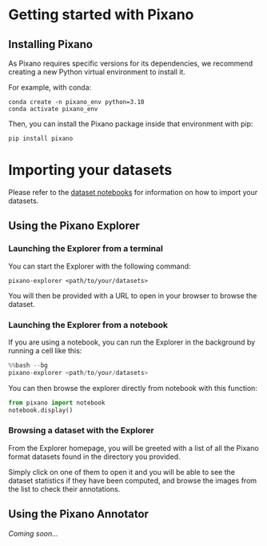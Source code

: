 # Getting started with Pixano


## Installing Pixano

As Pixano requires specific versions for its dependencies, we recommend creating a new Python virtual environment to install it.

For example, with conda:

```shell
conda create -n pixano_env python=3.10
conda activate pixano_env
```

Then, you can install the Pixano package inside that environment with pip:

```shell
pip install pixano
```


# Importing your datasets

Please refer to the [dataset notebooks](https://github.com/pixano/pixano/tree/main/notebooks/datasets) for information on how to import your datasets.


## Using the Pixano Explorer

### Launching the Explorer from a terminal

You can start the Explorer with the following command:

```shell
pixano-explorer <path/to/your/datasets>
```

You will then be provided with a URL to open in your browser to browse the dataset.

### Launching the Explorer from a notebook

If you are using a notebook, you can run the Explorer in the background by running a cell like this:

```python
%%bash --bg
pixano-explorer <path/to/your/datasets>
```

You can then browse the explorer directly from notebook with this function:

```python
from pixano import notebook
notebook.display()
```

### Browsing a dataset with the Explorer

From the Explorer homepage, you will be greeted with a list of all the Pixano format datasets found in the directory you provided.

Simply click on one of them to open it and you will be able to see the dataset statistics if they have been computed, and browse the images from the list to check their annotations.


## Using the Pixano Annotator

*Coming soon...*
